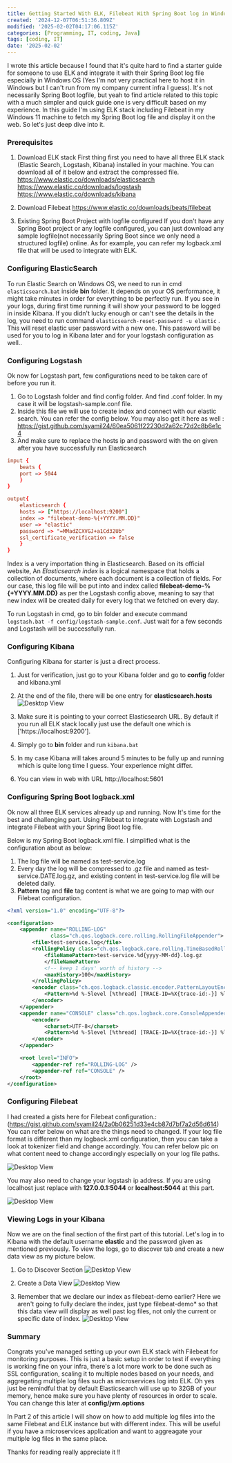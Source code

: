 ```yaml
---
title: Getting Started With ELK, Filebeat With Spring Boot log in Windows Part 1
created: '2024-12-07T06:51:36.809Z'
modified: '2025-02-02T04:17:06.115Z'
categories: [Programming, IT, coding, Java]
tags: [coding, IT]
date: '2025-02-02'
---
```


I wrote this article because I found that it's quite hard to find a starter guide for someone to use ELK and integrate it with their Spring Boot log file especially in Windows OS (Yes I'm not very practical here to host it in Windows but I can't run from my company current infra I guess). It's not necessarily Spring Boot logfile, but yeah to find article related to this topic with a much simpler and quick guide one is very difficult based on my experience. In this guide I'm using ELK stack including Filebeat in my Windows 11 machine to fetch my Spring Boot log file and display it on the web. So let's just deep dive into it.

### Prerequisites

1. Download ELK stack
   First thing first you need to have all three ELK stack (Elastic Search, Logstash, Kibana) installed in your machine. You can download all of it below and extract the compressed file.
    https://www.elastic.co/downloads/elasticsearch
    https://www.elastic.co/downloads/logstash
    https://www.elastic.co/downloads/kibana

2. Download Filebeat
   https://www.elastic.co/downloads/beats/filebeat

3. Existing Spring Boot Project with logfile configured
   If you don't have any Spring Boot project or any logfile configured, you can just download any sample logfile(not necessarily Spring Boot since we only need a structured logfile) online. As for example, you can refer my logback.xml file that will be used to integrate with ELK.

### Configuring ElasticSearch

To run Elastic Search on Windows OS, we need to run in cmd `elasticsearch.bat` inside **bin** folder. It depends on your OS performance, it might take minutes in order for everything to be perfectly run. If you see in your logs, during first time running it will show your password to be logged in inside Kibana. If you didn't lucky enough or can't see the details in the log, you need to run command `elasticsearch-reset-password -u elastic` . This will reset elastic user password with a new one. This password will be used for you to log in Kibana later and for your logstash configuration as well..

### Configuring Logstash

Ok now for Logstash part, few configurations need to be taken care of before you run it.

1. Go to Logstash folder and find config folder. And  find .conf folder. In my case it will be logstash-sample.conf file.
2. Inside this file we will use to create index and connect with our elastic search. You can refer the config below. You may also get it here as well :
   https://gist.github.com/syamil24/60ea5061f22230d2a62c72d2c8b6e1c4
3. And make sure to replace the hosts ip and password with the on given after you have successfully run Elasticsearch

```conf
input {
    beats {
    port => 5044
    }
}

output{
    elasticsearch {
    hosts => ["https://localhost:9200"]
    index => "filebeat-demo-%{+YYYY.MM.DD}"
    user => "elastic"
    password => "=MMadZCXVGJ+a1Cd32Ub"
    ssl_certificate_verification => false
    }
}
```

Index is a very importation thing in Elasticsearch. Based on its official website, An *Elasticsearch index* is a logical namespace that holds a collection of documents, where each document is a collection of fields. For our case, this log file will be put into and index called **filebeat-demo-%{+YYYY.MM.DD}** as per the Logstash config above, meaning to say that new index will be created daily for every log that we fetched on every day.

To run Logstash in cmd, go to bin folder and execute command `logstash.bat -f config/logstash-sample.conf`. Just wait for a few seconds and Logstash will be successfully run.

### Configuring Kibana

Configuring Kibana for starter is just a direct process.

1. Just for verification, just go to your Kibana folder and go to **config** folder and kibana.yml
2. At the end of the file, there will be one entry for **elasticsearch.hosts**
   ![Desktop View](/assets/elk/kibana-config.png)

3. Make sure it is pointing to your correct Elasticsearch URL. By default if you run all ELK stack locally just use the default one which is ['https://localhost:9200'].
4. Simply go to **bin** folder and run `kibana.bat`
5. In my case Kibana will takes around 5 minutes to be fully up and running which is quite long time I guess. Your experience might differ.
6. You can view in web with URL http://localhost:5601

### Configuring Spring Boot logback.xml

Ok now all three ELK services already up and running. Now It's time for the best and challenging part. Using Filebeat to integrate with Logstash and integrate Filebeat with your Spring Boot log file.

Below is my Spring Boot logback.xml file. I simplified what is the configuration about as below:

1. The log file will be named as test-service.log
2. Every day the log will be compressed to .gz file and named as test-service.DATE.log.gz, and existing content in test-service.log file will be deleted daily.
3. **Pattern** tag and **file** tag content is what we are going to map with our Filebeat configuration.

```xml
<?xml version="1.0" encoding="UTF-8"?>

<configuration>
    <appender name="ROLLING-LOG"
              class="ch.qos.logback.core.rolling.RollingFileAppender">
        <file>test-service.log</file>
        <rollingPolicy class="ch.qos.logback.core.rolling.TimeBasedRollingPolicy">
            <fileNamePattern>test-service.%d{yyyy-MM-dd}.log.gz
            </fileNamePattern>
            <!-- keep 1 days' worth of history -->
            <maxHistory>100</maxHistory>
        </rollingPolicy>
        <encoder class="ch.qos.logback.classic.encoder.PatternLayoutEncoder">
            <Pattern>%d %-5level [%thread] [TRACE-ID=%X{trace-id:-}] %logger{0}: %msg%n</Pattern>
        </encoder>
    </appender>
    <appender name="CONSOLE" class="ch.qos.logback.core.ConsoleAppender">
        <encoder>
            <charset>UTF-8</charset>
            <Pattern>%d %-5level [%thread] [TRACE-ID=%X{trace-id:-}] %logger{0}: %msg%n</Pattern>
        </encoder>
    </appender>

    <root level="INFO">
        <appender-ref ref="ROLLING-LOG" />
        <appender-ref ref="CONSOLE" />
    </root>
</configuration>

```

### Configuring Filebeat

I had created a gists here for Filebeat configuration.: (https://gist.github.com/syamil24/2a0b06251d33e4cb87d7bf7a2d56d614)
You can refer below on what are the things need to changed. If your log file format is different than my logback.xml configuration, then you can take a look at tokenizer field and change accordingly. You can refer below pic on what content need to change accordingly especially on your log file paths.

![Desktop View](/assets/elk/filebeat-config-1.png)

You may also need to change your logstash ip address. If you are using localhost just replace with **127.0.0.1:5044** or **localhost:5044** at this part.

![Desktop View](/assets/elk/filebeat--config-2.png)

### Viewing Logs in your Kibana

Now we are on the final section of the first part of this tutorial. Let's log in to Kibana with the default username **elastic** and the password given as mentioned previously. To view the logs, go to discover tab and create a new data view as my picture below.

1. Go to Discover Section
![Desktop View](/assets/elk/kibana-1.jpg)

2. Create a Data View
![Desktop View](/assets/elk/kibana-2.jpg)

3. Remember that we declare our index as filebeat-demo earlier? Here we aren't going to fully declare the index, just type  filebeat-demo* so that this data view will display as well past log files, not only the current or specific date of index.
![Desktop View](/assets/elk/kibana-3.jpg)

### Summary

Congrats you've managed setting up your own ELK stack with Filebeat for monitoring purposes. This is just a basic setup in order to test if everything is working fine on your infra, there's a lot more work to be done such as SSL configuration, scaling it to multiple nodes based on your needs, and aggregating multiple log files such as microservices log into ELK. Oh yes just be remindful that by default Elasticsearch will use up to 32GB of your memory, hence make sure you have plenty of resources in order to scale. You can change this later at **config/jvm.options**

In Part 2 of this article I will show on how to add multiple log files into the same Filebeat and ELK instance but with different index. This will be useful if you have a microservices application and want to aggreagate your multiple log files in the same place.

Thanks for reading really appreciate it !!

